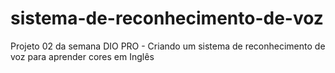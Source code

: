 # sistema-de-reconhecimento-de-voz
Projeto 02 da semana DIO PRO - Criando um sistema de reconhecimento de voz para aprender cores em Inglês

